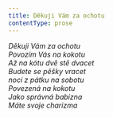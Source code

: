 ```yaml
---
title: Děkuji Vám za ochotu
contentType: prose
---
```


<section>

_Děkuji Vám za ochotu  
Povozím Vás na kokotu  
Až na kótu dvě stě dvacet  
Budete se pěšky vracet  
nocí z pátku na sobotu  
Povezená na kokotu  
Jako správná babizna  
Máte svoje charizma_

</section>
